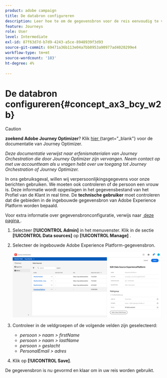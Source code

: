 ```yaml
---
product: adobe campaign
title: De databron configureren
description: Leer hoe te om de gegevensbron voor de reis eenvoudig te vormen gebruiksgeval
feature: Journeys
role: User
level: Intermediate
exl-id: 87f63d7d-b7d9-4243-a5ce-8948939f3d93
source-git-commit: 69471a36b113e04a7bb0953a90977ad4020299e4
workflow-type: tm+mt
source-wordcount: '183'
ht-degree: 4%

---
```


# De databron configureren{#concept_ax3_bcy_w2b}


>[!CAUTION]
>
>**zoekend Adobe Journey Optimizer**? Klik [&#x200B; hier &#x200B;](https://experienceleague.adobe.com/nl/docs/journey-optimizer/using/ajo-home){target="_blank"} voor de documentatie van Journey Optimizer.
>
>
>_Deze documentatie verwijst naar erfenismaterialen van Journey Orchestration die door Journey Optimizer zijn vervangen. Neem contact op met uw accountteam als u vragen hebt over uw toegang tot Journey Orchestration of Journey Optimizer._


In ons gebruiksgeval, willen wij verpersoonlijkingsgegevens voor onze berichten gebruiken. We moeten ook controleren of de persoon een vrouw is. Deze informatie wordt opgeslagen in het gegevensbestand van het Profiel van de Klant in real time. De **technische gebruiker** moet controleren dat die gebieden in de ingebouwde gegevensbron van Adobe Experience Platform worden bepaald.

Voor extra informatie over gegevensbronconfiguratie, verwijs naar [&#x200B; deze pagina &#x200B;](../datasource/about-data-sources.md).

1. Selecteer **[!UICONTROL Admin]** in het menuvenster. Klik in de sectie **[!UICONTROL Data sources]** op **[!UICONTROL Manage]** .
1. Selecteer de ingebouwde Adobe Experience Platform-gegevensbron.

   ![](../assets/journey23.png)

1. Controleer in de veldgroepen of de volgende velden zijn geselecteerd:

   * _persoon > naam > firstName_
   * _persoon > naam > lastName_
   * _persoon > geslacht_
   * _PersonalEmail > adres_

1. Klik op **[!UICONTROL Save]**.

De gegevensbron is nu gevormd en klaar om in uw reis worden gebruikt.
